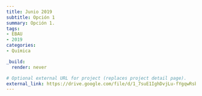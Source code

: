 ```yaml
---
title: Junio 2019
subtitle: Opción 1
summary: Opción 1.
tags:
- EBAU
- 2019
categories:
- Química

_build:
  render: never

# Optional external URL for project (replaces project detail page).
external_link: https://drive.google.com/file/d/1_7suE1IghDvjLu-fYgqwRsb-Co5gxxLb/view
---
```

